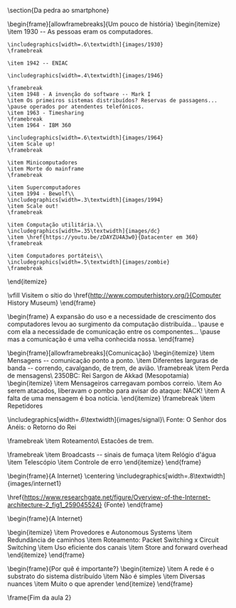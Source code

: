 \section{Da pedra ao smartphone}

\begin{frame}[allowframebreaks]{Um pouco de história}
\begin{itemize}
	\item 1930 -- As pessoas eram os computadores.
	
	\includegraphics[width=.6\textwidth]{images/1930}
	\framebreak
	
	\item 1942 -- ENIAC
	
	\includegraphics[width=.4\textwidth]{images/1946}
	
	\framebreak
	\item 1948 - A invenção do software -- Mark I 
	\item Os primeiros sistemas distribuídos? Reservas de passagens... \pause operados por atendentes telefônicos.
	\item 1963 - Timesharing
	\framebreak
	\item 1964 - IBM 360
	
	\includegraphics[width=.6\textwidth]{images/1964}
	\item Scale up!
	\framebreak
	
	\item Minicomputadores
	\item Morte do mainframe
	\framebreak
	
	\item Supercomputadores
	\item 1994 - Bewolf\\
	\includegraphics[width=.3\textwidth]{images/1994}
	\item Scale out!
	\framebreak
	
	\item Computação utilitária.\\
	\includegraphics[width=.35\textwidth]{images/dc}
	\item \href{https://youtu.be/zDAYZU4A3w0}{Datacenter em 360}
	\framebreak
	
	\item Computadores portáteis\\
	\includegraphics[width=.5\textwidth]{images/zombie}
	\framebreak
	
	
\end{itemize}

\vfill
Visitem o sítio do \href{http://www.computerhistory.org/}{Computer History Museum}
\end{frame}

\begin{frame}
A expansão do uso e a necessidade de crescimento dos computadores levou ao surgimento da computação distribuída... \pause e com ela a necessidade de comunicação entre os componentes... \pause mas a comunicação é uma velha conhecida nossa.
\end{frame}

\begin{frame}[allowframebreaks]{Comunicação}
\begin{itemize}
\item Mensagens -- comunicação ponto a ponto.
\item Diferentes larguras de banda -- correndo, cavalgando, de trem, de avião.
\framebreak
\item Perda de mensagens\\
2350BC: Rei Sargon de Akkad (Mesopotamia)
\begin{itemize}
\item Mensageiros carregavam pombos correio.
\item Ao serem atacados, liberavam o pombo para avisar do ataque: NACK!
\item A falta de uma mensagem é boa notícia.
\end{itemize}
\framebreak
\item Repetidores

\includegraphics[width=.6\textwidth]{images/signal}\\
Fonte: O Senhor dos Anéis: o Retorno do Rei

\framebreak
\item Roteamento\\
Estacões de trem.

\framebreak
\item Broadcasts -- sinais de fumaça
\item Relógio d'água
\item Telescópio
\item Controle de erro
\end{itemize}
\end{frame}

\begin{frame}{A Internet}
\centering
\includegraphics[width=.8\textwidth]{images/internet1}

\href{https://www.researchgate.net/figure/Overview-of-the-Internet-architecture-2_fig1_259045524}
{Fonte}
\end{frame}

\begin{frame}{A Internet}

\begin{itemize}
\item Provedores e Autonomous Systems
\item Redundância de caminhos
\item Roteamento: Packet Switching x Circuit Switching
\item Uso eficiente dos canais
\item Store and forward overhead
\end{itemize}
\end{frame}


\begin{frame}{Por quê é importante?}
\begin{itemize}
\item A rede é o substrato do sistema distribuído
\item Não é simples
\item Diversas nuances
\item Muito o que aprender
\end{itemize}
\end{frame}

\frame{Fim da aula 2}
